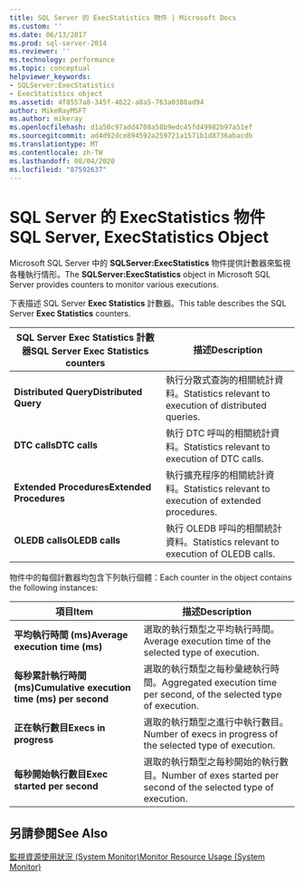 ```yaml
---
title: SQL Server 的 ExecStatistics 物件 | Microsoft Docs
ms.custom: ''
ms.date: 06/13/2017
ms.prod: sql-server-2014
ms.reviewer: ''
ms.technology: performance
ms.topic: conceptual
helpviewer_keywords:
- SQLServer:ExecStatistics
- ExecStatistics object
ms.assetid: 4f8557a8-345f-4622-a8a5-763a0388ad94
author: MikeRayMSFT
ms.author: mikeray
ms.openlocfilehash: d1a50c97add4708a58b9edc45fd49982b97a51ef
ms.sourcegitcommit: ad4d92dce894592a259721a1571b1d8736abacdb
ms.translationtype: MT
ms.contentlocale: zh-TW
ms.lasthandoff: 08/04/2020
ms.locfileid: "87592637"
---
```

# <a name="sql-server-execstatistics-object"></a><span data-ttu-id="a3243-102">SQL Server 的 ExecStatistics 物件</span><span class="sxs-lookup"><span data-stu-id="a3243-102">SQL Server, ExecStatistics Object</span></span>
  <span data-ttu-id="a3243-103">Microsoft SQL Server 中的 **SQLServer:ExecStatistics** 物件提供計數器來監視各種執行情形。</span><span class="sxs-lookup"><span data-stu-id="a3243-103">The **SQLServer:ExecStatistics** object in Microsoft SQL Server provides counters to monitor various executions.</span></span>  
  
 <span data-ttu-id="a3243-104">下表描述 SQL Server **Exec Statistics** 計數器。</span><span class="sxs-lookup"><span data-stu-id="a3243-104">This table describes the SQL Server **Exec Statistics** counters.</span></span>  
  
|<span data-ttu-id="a3243-105">SQL Server Exec Statistics 計數器</span><span class="sxs-lookup"><span data-stu-id="a3243-105">SQL Server Exec Statistics counters</span></span>|<span data-ttu-id="a3243-106">描述</span><span class="sxs-lookup"><span data-stu-id="a3243-106">Description</span></span>|  
|-----------------------------------------|-----------------|  
|<span data-ttu-id="a3243-107">**Distributed Query**</span><span class="sxs-lookup"><span data-stu-id="a3243-107">**Distributed Query**</span></span>|<span data-ttu-id="a3243-108">執行分散式查詢的相關統計資料。</span><span class="sxs-lookup"><span data-stu-id="a3243-108">Statistics relevant to execution of distributed queries.</span></span>|  
|<span data-ttu-id="a3243-109">**DTC calls**</span><span class="sxs-lookup"><span data-stu-id="a3243-109">**DTC calls**</span></span>|<span data-ttu-id="a3243-110">執行 DTC 呼叫的相關統計資料。</span><span class="sxs-lookup"><span data-stu-id="a3243-110">Statistics relevant to execution of DTC calls.</span></span>|  
|<span data-ttu-id="a3243-111">**Extended Procedures**</span><span class="sxs-lookup"><span data-stu-id="a3243-111">**Extended Procedures**</span></span>|<span data-ttu-id="a3243-112">執行擴充程序的相關統計資料。</span><span class="sxs-lookup"><span data-stu-id="a3243-112">Statistics relevant to execution of extended procedures.</span></span>|  
|<span data-ttu-id="a3243-113">**OLEDB calls**</span><span class="sxs-lookup"><span data-stu-id="a3243-113">**OLEDB calls**</span></span>|<span data-ttu-id="a3243-114">執行 OLEDB 呼叫的相關統計資料。</span><span class="sxs-lookup"><span data-stu-id="a3243-114">Statistics relevant to execution of OLEDB calls.</span></span>|  
  
 <span data-ttu-id="a3243-115">物件中的每個計數器均包含下列執行個體：</span><span class="sxs-lookup"><span data-stu-id="a3243-115">Each counter in the object contains the following instances:</span></span>  
  
|<span data-ttu-id="a3243-116">項目</span><span class="sxs-lookup"><span data-stu-id="a3243-116">Item</span></span>|<span data-ttu-id="a3243-117">描述</span><span class="sxs-lookup"><span data-stu-id="a3243-117">Description</span></span>|  
|----------|-----------------|  
|<span data-ttu-id="a3243-118">**平均執行時間 (ms)**</span><span class="sxs-lookup"><span data-stu-id="a3243-118">**Average execution time (ms)**</span></span>|<span data-ttu-id="a3243-119">選取的執行類型之平均執行時間。</span><span class="sxs-lookup"><span data-stu-id="a3243-119">Average execution time of the selected type of execution.</span></span>|  
|<span data-ttu-id="a3243-120">**每秒累計執行時間 (ms)**</span><span class="sxs-lookup"><span data-stu-id="a3243-120">**Cumulative execution time (ms) per second**</span></span>|<span data-ttu-id="a3243-121">選取的執行類型之每秒彙總執行時間。</span><span class="sxs-lookup"><span data-stu-id="a3243-121">Aggregated execution time per second, of the selected type of execution.</span></span>|  
|<span data-ttu-id="a3243-122">**正在執行數目**</span><span class="sxs-lookup"><span data-stu-id="a3243-122">**Execs in progress**</span></span>|<span data-ttu-id="a3243-123">選取的執行類型之進行中執行數目。</span><span class="sxs-lookup"><span data-stu-id="a3243-123">Number of execs in progress of the selected type of execution.</span></span>|  
|<span data-ttu-id="a3243-124">**每秒開始執行數目**</span><span class="sxs-lookup"><span data-stu-id="a3243-124">**Exec started per second**</span></span>|<span data-ttu-id="a3243-125">選取的執行類型之每秒開始的執行數目。</span><span class="sxs-lookup"><span data-stu-id="a3243-125">Number of exes started per second of the selected type of execution.</span></span>|  
  
## <a name="see-also"></a><span data-ttu-id="a3243-126">另請參閱</span><span class="sxs-lookup"><span data-stu-id="a3243-126">See Also</span></span>  
 [<span data-ttu-id="a3243-127">監視資源使用狀況 &#40;System Monitor&#41;</span><span class="sxs-lookup"><span data-stu-id="a3243-127">Monitor Resource Usage &#40;System Monitor&#41;</span></span>](monitor-resource-usage-system-monitor.md)  
  
  

